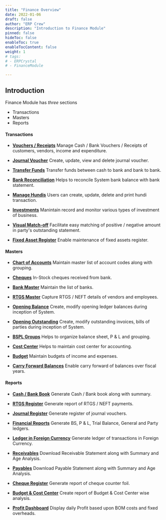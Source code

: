 ```yaml
---
title: "Finance Overview"
date: 2022-01-06
draft: false
author: "ERP Crew"
description: "Introduction to Finance Module"
pinned: false
hideToc: false
enableToc: true
enableTocContent: false
weight: 1
# tags: 
# - ERPCrystal
# - FinanceModule

---
```

## Introduction
Finance Module has *three* sections 
- Transactions
- Masters
- Reports


#### **Transactions** 

- [**Vouchers / Receipts**](../dummy-module)
Manage Cash / Bank Vouchers / Receipts of customers, vendors, income and expenditure.

- [**Journal Voucher**](../dummy-module)
Create, update, view and delete journal voucher.

- [**Transfer Funds**](../dummy-module)
Transfer funds between cash to bank and bank to bank. 

- [**Bank Reconciliation**](../dummy-module)
Helps to reconcile System bank balance with bank statement.

- [**Manage Hundis**](../dummy-module)
Users can create, update, delete and print hundi transaction.

- [**Investments**](../dummy-module)
Manintain record and monitor various types of investment of business.

- [**Visual Match-off**](../dummy-module)
Facilitate easy matching of positive / negative amount in party's outstanding statement.

- [**Fixed Asset Register**](../dummy-module)
Enable maintenance of fixed assets register.

#### **Masters**

- [**Chart of Accounts**](../dummy-module)
Maintain master list of account codes along with grouping.

- [**Cheques**](../dummy-module)
In-Stock cheques received from bank.

- [**Bank Master**](../dummy-module)
Maintain the list of banks. 

- [**RTGS Master**](../dummy-module)
Capture RTGS / NEFT details of vendors and employees.

- [**Opening Balance**](../dummy-module)
Create, modify opening ledger balances during inception of System.

- [**Opening Outstanding**](../dummy-module)
Create, modify outstanding invoices, bills of parties during inception of System.   

- [**BSPL Groups**](../dummy-module)
Helps to organize balance sheet, P & L and  grouping.

- [**Cost Center**](../dummy-module)
Helps to maintain cost center for accounting.

- [**Budget**](../dummy-module)
Maintain budgets of income and expenses.

- [**Carry Forward Balances**](../dummy-module)
Enable carry forward of balances over fiscal years.


#### **Reports**

- [**Cash / Bank Book**](../dummy-module)
Generate Cash / Bank book along with summary.

- [**RTGS Register**](../dummy-module)
Generate report of RTGS / NEFT payments.

- [**Journal Register**](../dummy-module)
Generate register of journal vouchers.

- [**Financial Reports**](../dummy-module)
Generate BS, P & L, Trial Balance, General and Party ledgers.

- [**Ledger in Foreign Currency**](../dummy-module)
Generate ledger of transactions in Foreign Currency.

- [**Receivables**](../dummy-module)
Download Receivable Statement along with Summary and Age Analysis.

- [**Payables**](../dummy-module)
Download Payable Statement along with Summary and Age Analysis.

- [**Cheque Register**](../dummy-module)
Generate report of cheque counter foil.

- [**Budget & Cost Center**](../dummy-module)
Create report of Budget & Cost Center wise analysis.

- [**Profit Dashboard**](../dummy-module)
Display daily Profit based upon BOM costs and fixed overheads.